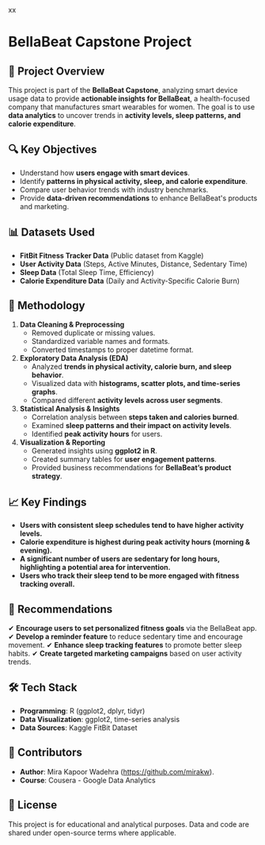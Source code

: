 xx
# BellaBeat Capstone Project

## 📌 Project Overview
This project is part of the **BellaBeat Capstone**, analyzing smart device usage data to provide **actionable insights for BellaBeat**, a health-focused company that manufactures smart wearables for women. The goal is to use **data analytics** to uncover trends in **activity levels, sleep patterns, and calorie expenditure**.

## 🔍 Key Objectives
- Understand how **users engage with smart devices**.
- Identify **patterns in physical activity, sleep, and calorie expenditure**.
- Compare user behavior trends with industry benchmarks.
- Provide **data-driven recommendations** to enhance BellaBeat's products and marketing.

## 📊 Datasets Used
- **FitBit Fitness Tracker Data** (Public dataset from Kaggle)
- **User Activity Data** (Steps, Active Minutes, Distance, Sedentary Time)
- **Sleep Data** (Total Sleep Time, Efficiency)
- **Calorie Expenditure Data** (Daily and Activity-Specific Calorie Burn)

## 🔧 Methodology
1. **Data Cleaning & Preprocessing**
   - Removed duplicate or missing values.
   - Standardized variable names and formats.
   - Converted timestamps to proper datetime format.
2. **Exploratory Data Analysis (EDA)**
   - Analyzed **trends in physical activity, calorie burn, and sleep behavior**.
   - Visualized data with **histograms, scatter plots, and time-series graphs**.
   - Compared different **activity levels across user segments**.
3. **Statistical Analysis & Insights**
   - Correlation analysis between **steps taken and calories burned**.
   - Examined **sleep patterns and their impact on activity levels**.
   - Identified **peak activity hours** for users.
4. **Visualization & Reporting**
   - Generated insights using **ggplot2 in R**.
   - Created summary tables for **user engagement patterns**.
   - Provided business recommendations for **BellaBeat’s product strategy**.

## 📈 Key Findings
- **Users with consistent sleep schedules tend to have higher activity levels.**
- **Calorie expenditure is highest during peak activity hours (morning & evening).**
- **A significant number of users are sedentary for long hours, highlighting a potential area for intervention.**
- **Users who track their sleep tend to be more engaged with fitness tracking overall.**

## 📢 Recommendations
✔ **Encourage users to set personalized fitness goals** via the BellaBeat app.
✔ **Develop a reminder feature** to reduce sedentary time and encourage movement.
✔ **Enhance sleep tracking features** to promote better sleep habits.
✔ **Create targeted marketing campaigns** based on user activity trends.

## 🛠 Tech Stack
- **Programming**: R (ggplot2, dplyr, tidyr)
- **Data Visualization**: ggplot2, time-series analysis
- **Data Sources**: Kaggle FitBit Dataset

## 👥 Contributors
- **Author**: Mira Kapoor Wadehra (https://github.com/mirakw).
- **Course**: Cousera - Google Data Analytics

## 📜 License
This project is for educational and analytical purposes. Data and code are shared under open-source terms where applicable.

